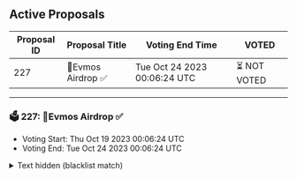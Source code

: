 ## Active Proposals

| Proposal ID | Proposal Title | Voting End Time | VOTED |
|-------------|----------------|-----------------|-------|
| 227 | 💎Evmos Airdrop ✅ | Tue Oct 24 2023 00:06:24 UTC | ⏳ NOT VOTED |

---

### 🗳 227: 💎Evmos Airdrop ✅
- Voting Start: Thu Oct 19 2023 00:06:24 UTC
- Voting End: Tue Oct 24 2023 00:06:24 UTC

<details>
<summary>Text hidden (blacklist match)</summary>
 
</details>
